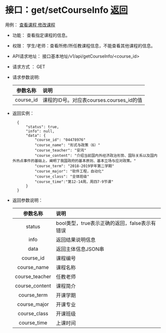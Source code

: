 # 接口：get/setCourseInfo  [返回](../README.md)
用例： [查看课程](../用例/查看课程.md),[修改课程](../用例/修改课程.md)

- 功能：
    查看指定课程的信息。
    
- 权限：
    学生/老师：查看所修/所任教课程信息，不能查看其他课程的信息。    
    
- API请求地址： 
    接口基本地址/v1/api/getCourseInfo/<course_id>

- 请求方式 ：
    GET
      
- 请求参数说明:        

  |参数名称|说明|
  |:---------:|:--------------------------------------------------------|      
  |course_id|课程的ID号。对应表courses.courses_id的值|
  
- 返回实例：

        {         
            "status": true,
            "info": null,
            "data": {
                "course_id": "04478976"
                "course_name": "形式与政策（6）"
                "course_teacher": "安鸿"
                "course_content": "介绍当前国内外经济政治形势、国际关系以及国内外热点事件的基础上，阐明了我国政府的基本原则、基本立场与应对政策。"
                "course_term": "2018-2019学年第二学期"
                "course_major": "软件工程，自动化"
                "course_class": "全体班级"
                "course_time":"第12-14周，周四7-9节课"
            }          
        }
 
- 返回参数说明：    
 
  |参数名称|说明|
  |:---------:|:--------------------------------------------------------|      
  |status|bool类型，true表示正确的返回，false表示有错误|
  |info|返回结果说明信息|
  |data|返回主体信息JSON串|
  |course_id|课程编号|
  |course_name|课程名称|  
  |course_teacher|任教老师|
  |course_content|课程简介|
  |course_term|开课学期|
  |course_major|开课专业|
  |course_class|开课班级|
  |course_time|上课时间|